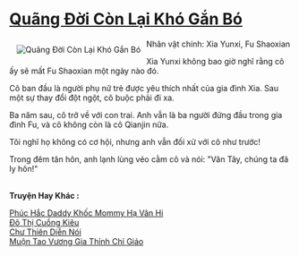 <a href="https://truyentiki.com/quang-doi-con-lai-kho-gan-bo.31991/" title="Quãng Đời Còn Lại Khó Gắn Bó"><h1>Quãng Đời Còn Lại Khó Gắn Bó</h1></a><div style="display:table"><img align="right" style="float: left; padding: 10px;" src="https://truyentiki.com/a/img/str/src/31991.jpg" alt="Quãng Đời Còn Lại Khó Gắn Bó">Nhân vật chính: Xia Yunxi, Fu Shaoxian <p></p> Xia Yunxi không bao giờ nghĩ rằng cô ấy sẽ mất Fu Shaoxian một ngày nào đó. <p></p> Cô ban đầu là người phụ nữ trẻ được yêu thích nhất của gia đình Xia. Sau một sự thay đổi đột ngột, cô buộc phải đi xa. <p></p> Ba năm sau, cô trở về với con trai. Anh vẫn là ba người đứng đầu trong gia đình Fu, và cô không còn là cô Qianjin nữa. <p></p> Tôi nghĩ họ không có cơ hội, nhưng anh vẫn đối xử với cô như trước! <p></p> Trong đêm tân hôn, anh lạnh lùng véo cằm cô và nói: "Vân Tây, chúng ta đã ly hôn!"</div><p><br><b>Truyện Hay Khác :</b></p><a href="https://truyentiki.com/phuc-hac-daddy-khoc-mommy-ha-van-hi.31990/" alt="Phúc Hắc Daddy Khốc Mommy Hạ Vân Hi">Phúc Hắc Daddy Khốc Mommy Hạ Vân Hi</a><br/><a href="https://truyentiki.wordpress.com/2020/06/08/do-thi-cuong-kieu/" alt="Đô Thị Cuồng Kiêu">Đô Thị Cuồng Kiêu</a><br/><a href="https://truyentiki.wordpress.com/2020/06/08/chu-thien-dien-noi/" alt="Chư Thiên Diễn Nói">Chư Thiên Diễn Nói</a><br/><a href="https://truyencv2020.blogspot.com/2020/06/muon-tao-vuong-gia-thinh-chi-giao.html" alt="Muộn Tao Vương Gia Thỉnh Chỉ Giáo">Muộn Tao Vương Gia Thỉnh Chỉ Giáo</a><br/>